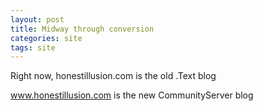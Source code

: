 ```yaml
---
layout: post
title: Midway through conversion
categories: site
tags: site
---
```

<P>Right now, honestillusion.com is the old .Text blog</P>
<P><A href="http://www.honestillusion.com">www.honestillusion.com</A> is the new CommunityServer blog</P>
<P>&nbsp;</P>